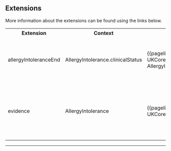## Extensions

More information about the extensions can be found using the links below.

<table class="assets" title="Extension list">
<tr>
<th class="width20">Extension</th>
<th class="width20">Context</th>
<th class="width30">Link</th>
<th class="width30">Comment</th>
</tr>
<tr>
<td>allergyIntoleranceEnd</td>
<td>AllergyIntolerance.clinicalStatus</td>
<td>{{pagelink:Extension-UKCore-AllergyIntoleranceEnd}}</td>
<td>For the date when the allergy or intolerance <code>clinicalStatus</code> is updated to <code>inactive</code> or <code>resolved</code>.</td>
</tr>
<tr>
<td>evidence</td>
<td>AllergyIntolerance</td>
<td>{{pagelink:Extension-UKCore-Evidence}}</td>
<td>To reference a <code>DiagnosticReport</code> resource for investigations that confirm the certainty of the allergy or intolerance diagnosis.</td>
</tr>
</table>

---